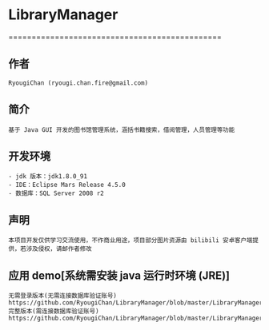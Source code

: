 # LibraryManager
==============================================
## 作者
    RyougiChan (ryougi.chan.fire@gmail.com)
## 简介
    基于 Java GUI 开发的图书馆管理系统，涵括书籍搜索，借阅管理，人员管理等功能
## 开发环境
    - jdk 版本：jdk1.8.0_91
    - IDE：Eclipse Mars Release 4.5.0
    - 数据库：SQL Server 2008 r2
## 声明
    本项目开发仅供学习交流使用，不作商业用途，项目部分图片资源由 bilibili 安卓客户端提供，若涉及侵权，请邮作者修改
## 应用 demo[系统需安装 java 运行时环境 (JRE)]
    无需登录版本(无需连接数据库验证账号)
    https://github.com/RyougiChan/LibraryManager/blob/master/LibraryManager.jar
    完整版本(需连接数据库验证账号)
    https://github.com/RyougiChan/LibraryManager/blob/master/LibraryManager_logined.jar